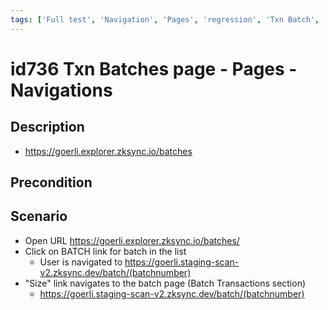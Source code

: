 ```yaml
---
tags: ['Full test', 'Navigation', 'Pages', 'regression', 'Txn Batch', 'ZKF-3253', 'Active']
---
```


# id736 Txn Batches page - Pages - Navigations

## Description
  - https://goerli.explorer.zksync.io/batches

## Precondition


## Scenario
- Open URL https://goerli.explorer.zksync.io/batches/
- Click on BATCH link for batch in the list
    - User is navigated to https://goerli.staging-scan-v2.zksync.dev/batch/(batchnumber)
- "Size" link navigates to the batch page (Batch Transactions section)
    - https://goerli.staging-scan-v2.zksync.dev/batch/(batchnumber)
